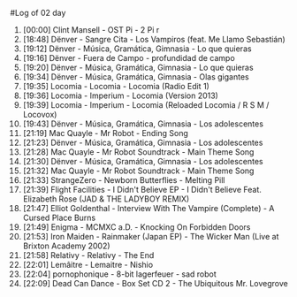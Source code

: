 #Log of 02 day

1. [00:00] Clint Mansell - OST Pi - 2 Pi r
1. [18:48] Dënver - Sangre Cita - Los Vampiros (feat. Me Llamo Sebastián)
1. [19:12] Dënver - Música, Gramática, Gimnasia - Lo que quieras
1. [19:16] Dënver - Fuera de Campo - profundidad de campo
1. [19:20] Dënver - Música, Gramática, Gimnasia - Lo que quieras
1. [19:34] Dënver - Música, Gramática, Gimnasia - Olas gigantes
1. [19:35] Locomia - Locomia - Locomia (Radio Edit 1)
1. [19:36] Locomia - Imperium - Locomia (Version 2013)
1. [19:39] Locomia - Imperium - Locomia (Reloaded Locomia / R S M / Locovox)
1. [19:43] Dënver - Música, Gramática, Gimnasia - Los adolescentes
1. [21:19] Mac Quayle - Mr Robot - Ending Song
1. [21:23] Dënver - Música, Gramática, Gimnasia - Los adolescentes
1. [21:28] Mac Quayle - Mr Robot Soundtrack - Main Theme Song
1. [21:30] Dënver - Música, Gramática, Gimnasia - Los adolescentes
1. [21:32] Mac Quayle - Mr Robot Soundtrack - Main Theme Song
1. [21:33] StrangeZero - Newborn Butterflies - Melting Pill
1. [21:39] Flight Facilities - I Didn't Believe EP - I Didn't Believe Feat. Elizabeth Rose (JAD & THE LADYBOY REMIX)
1. [21:47] Elliot Goldenthal - Interview With The Vampire (Complete) - A Cursed Place Burns
1. [21:49] Enigma - MCMXC a.D. - Knocking On Forbidden Doors
1. [21:53] Iron Maiden - Rainmaker (Japan EP) - The Wicker Man (Live at Brixton Academy 2002)
1. [21:58] Relativy - Relativy - The End
1. [22:01] Lemâitre - Lemaitre - Nishio
1. [22:04] pornophonique - 8-bit lagerfeuer - sad robot
1. [22:09] Dead Can Dance - Box Set CD 2 - The Ubiquitous Mr. Lovegrove
